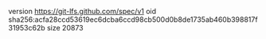 version https://git-lfs.github.com/spec/v1
oid sha256:acfa28ccd53619ec6dcba6ccd98cb500d0b8de1735ab460b398817f31953c62b
size 20873
